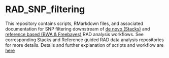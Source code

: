 # RAD_SNP_filtering
This repository contains scripts, RMarkdown files, and associated documentation for SNP filtering downstream of [de novo (Stacks)](https://github.com/MolEcolConsLab/Stacks) and [reference based (BWA & Freebayes)](https://github.com/MolEcolConsLab/Reference-guided-RAD-data-analysis) RAD analysis workflows. See corresponding Stacks and Reference guided RAD data analysis repositories for more details. Details and further explanation of scripts and workflow are [here](https://gist.github.com/lkomoro/5d9e635cf9e1aeab1b4da10fe05e5e8d)
